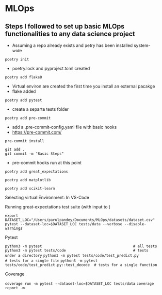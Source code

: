 # MLOps

## Steps I followed to set up basic MLOps functionalities to any data science project

- Assuming a repo already exists and petry has been installed system-wide

`poetry init`
- poetry.lock and pyproject.toml created

`poetry add flake8`
- Virtual environ are created the first time you install an external pacakge
- flake added

`poetry add pytest`
- create a separte tests folder

`poetry add pre-commit`
- add a .pre-commit-config.yaml file with basic hooks
- https://pre-commit.com/

`pre-commit install`

`git add .` \
`git commit -m "Basic Steps"`
- pre-commit hooks run at this point


`poetry add great_expectations`

`poetry add matplotlib`

`poetry add scikit-learn`



Selecting virtual Environment:
In VS-Code

Running great-expectations test suite (with input to )

`export DATASET_LOC="/Users/parulpandey/Documents/MLOps/datasets/dataset.csv"`
`pytest --dataset-loc=$DATASET_LOC tests/data --verbose --disable-warnings`


Pytest

`python3 -m pytest                                          # all tests`
`python3 -m pytest tests/code                               # tests under a directory`
`python3 -m pytest tests/code/test_predict.py               # tests for a single file`
`python3 -m pytest tests/code/test_predict.py::test_decode  # tests for a single function`

Coverage

`coverage run -m pytest --dataset-loc=$DATASET_LOC tests/data`
`coverage report -m`
